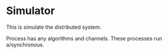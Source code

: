 Simulator
=========
This is simulate the distributed system.

Process has any algorithms and channels.
These processes run a/synchronous.
